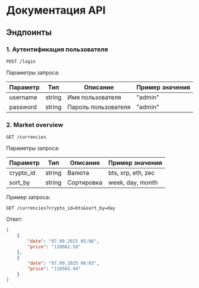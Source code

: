 # Документация API

## Эндпоинты

### 1. Аутентификация пользователя

```
POST /login
```

Параметры запроса:

| Параметр  | Тип     | Описание                  | Пример значения                  |
|-----------|---------|---------------------------|----------------------------------|
| username | string  | Имя пользователя | "admin"                           |
| password     | string | Пароль пользователя   | "admin"                      |

### 2. Market overview

```
GET /currencies
```

Параметры запроса:

| Параметр  | Тип     | Описание                  | Пример значения                  |
|-----------|---------|---------------------------|----------------------------------|
| crypto_id | string  | Валюта | bts, xrp, eth, zec                           |
| sort_by     | string | Сортировка   | week, day, month                      |

Пример запроса:

```
GET /currencies?crypto_id=bts&sort_by=day
```

Ответ:


```json
[
    {
        "date": "07.09.2025 05:06",
        "price": "110662.58"
    },
    {
        "date": "07.09.2025 06:03",
        "price": "110565.44"
    }
]
```
